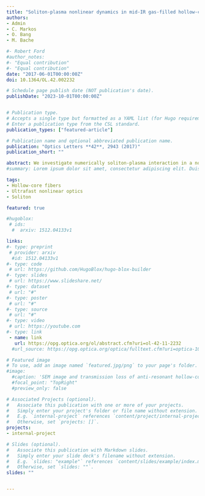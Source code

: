 ```yaml
---
title: "Soliton-plasma nonlinear dynamics in mid-IR gas-filled hollow-core fibers"
authors:
- Admin
- C. Markos
- O. Bang
- M. Bache

#- Robert Ford
#author_notes:
#- "Equal contribution"
#- "Equal contribution"
date: "2017-06-01T00:00:00Z"
doi: 10.1364/OL.42.002232

# Schedule page publish date (NOT publication's date).
publishDate: "2023-10-01T00:00:00Z"


# Publication type.
# Accepts a single type but formatted as a YAML list (for Hugo requirements).
# Enter a publication type from the CSL standard.
publication_types: ["featured-article"]

# Publication name and optional abbreviated publication name.
publication: "Optics Letters **42**, 2943 (2017)"
publication_short: ""

abstract: We investigate numerically soliton-plasma interaction in a noble-gas-filled silica hollow-core anti-resonant fiber pumped in the mid-IR at 3.0 μm. We observe multiple soliton self-compression stages due to distinct stages where either the self-focusing or the self-defocusing nonlinearity dominates. Specifically, the parameters may be tuned so the competing plasma self-defocusing nonlinearity only dominates over the Kerr self-focusing nonlinearity around the soliton self-compression stage, where the increasing peak intensity on the leading pulse edge initiates a competing self-defocusing plasma nonlinearity acting nonlocally on the trailing edge, effectively preventing soliton formation there. As the plasma switches off after the self-compression stage, self-focusing dominates again, initiating another soliton self-compression stage in the trailing edge. This process is accompanied by supercontinuum generation spanning 1–4 μm. We find that the spectral coherence drops as the secondary compression stage is initiated.
#summary: Lorem ipsum dolor sit amet, consectetur adipiscing elit. Duis posuere tellus ac convallis placerat. Proin tincidunt magna sed ex sollicitudin condimentum.

tags:
- Hollow-core fibers
- Ultrafast nonlinear optics
- Soliton

featured: true

#hugoblox:
 # ids:
  #  arxiv: 1512.04133v1

links:
#- type: preprint
 # provider: arxiv
  #id: 1512.04133v1
#- type: code
 # url: https://github.com/HugoBlox/hugo-blox-builder
#- type: slides
 # url: https://www.slideshare.net/
#- type: dataset
 # url: "#"
#- type: poster
 # url: "#"
#- type: source
 # url: "#"
#- type: video
 # url: https://youtube.com
#- type: link
 - name: link
   url: https://opg.optica.org/ol/abstract.cfm?uri=ol-42-11-2232
  #url_source: https://opg.optica.org/optica/fulltext.cfm?uri=optica-10-10-1253

# Featured image
# To use, add an image named `featured.jpg/png` to your page's folder. 
#image:
  #caption: 'SEM image and transmission loss of anti-resonant hollow-core fiber'
  #focal_point: "TopRight"
  #preview_only: false

# Associated Projects (optional).
#   Associate this publication with one or more of your projects.
#   Simply enter your project's folder or file name without extension.
#   E.g. `internal-project` references `content/project/internal-project/index.md`.
#   Otherwise, set `projects: []`.
projects:
- internal-project

# Slides (optional).
#   Associate this publication with Markdown slides.
#   Simply enter your slide deck's filename without extension.
#   E.g. `slides: "example"` references `content/slides/example/index.md`.
#   Otherwise, set `slides: ""`.
slides: ""


---
```

